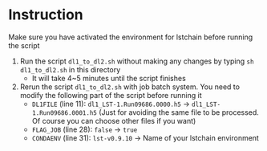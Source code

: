 # Instruction
Make sure you have activated the environment for lstchain before running the script

1. Run the script `dl1_to_dl2.sh` without making any changes by typing `sh dl1_to_dl2.sh` in this directory
    - It will take 4~5 minutes until the script finishes
1. Rerun the script `dl1_to_dl2.sh` with job batch system. You need to modify the following part of the script before running it
    - `DL1FILE` (line 11): `dl1_LST-1.Run09686.0000.h5` -> `dl1_LST-1.Run09686.0001.h5` (Just for avoiding the same file to be processed. Of course you can choose other files if you want)
    - `FLAG_JOB` (line 28): `false` -> `true`
    - `CONDAENV` (line 31): `lst-v0.9.10` -> Name of your lstchain environment

